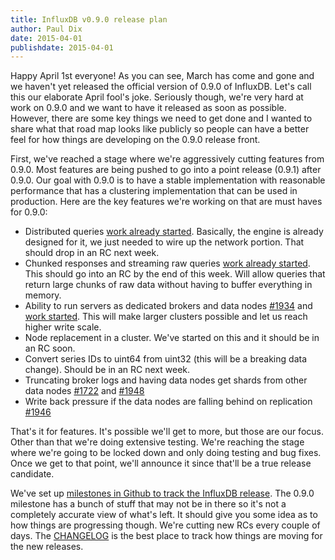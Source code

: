 ```yaml
---
title: InfluxDB v0.9.0 release plan
author: Paul Dix
date: 2015-04-01
publishdate: 2015-04-01
---
```


Happy April 1st everyone! As you can see, March has come and gone and we haven't yet released the official version of 0.9.0 of InfluxDB. Let's call this our elaborate April fool's joke. Seriously though, we're very hard at work on 0.9.0 and we want to have it released as soon as possible. However, there are some key things we need to get done and I wanted to share what that road map looks like publicly so people can have a better feel for how things are developing on the 0.9.0 release front.

First, we've reached a stage where we're aggressively cutting features from 0.9.0. Most features are being pushed to go into a point release (0.9.1) after 0.9.0. Our goal with 0.9.0 is to have a stable implementation with reasonable performance that has a clustering implementation that can be used in production. Here are the key features we're working on that are must haves for 0.9.0:

* Distributed queries [work already started](https://github.com/influxdb/influxdb/pull/2116). Basically, the engine is already designed for it, we just needed to wire up the network portion. That should drop in an RC next week.
* Chunked responses and streaming raw queries [work already started](https://github.com/influxdb/influxdb/pull/2107). This should go into an RC by the end of this week. Will allow queries that return large chunks of raw data without having to buffer everything in memory.
* Ability to run servers as dedicated brokers and data nodes [#1934](https://github.com/influxdb/influxdb/issues/1934#issuecomment-88547824) and [work started](https://github.com/influxdb/influxdb/pull/2128). This will make larger clusters possible and let us reach higher write scale.
* Node replacement in a cluster. We've started on this and it should be in an RC soon.
* Convert series IDs to uint64 from uint32 (this will be a breaking data change). Should be in an RC next week.
* Truncating broker logs and having data nodes get shards from other data nodes [#1722](https://github.com/influxdb/influxdb/issues/1722) and [#1948](https://github.com/influxdb/influxdb/issues/1948)
* Write back pressure if the data nodes are falling behind on replication [#1946](https://github.com/influxdb/influxdb/issues/1946)

That's it for features. It's possible we'll get to more, but those are our focus. Other than that we're doing extensive testing. We're reaching the stage where we're going to be locked down and only doing testing and bug fixes. Once we get to that point, we'll announce it since that'll be a true release candidate.

We've set up [milestones in Github to track the InfluxDB release](https://github.com/influxdb/influxdb/milestones). The 0.9.0 milestone has a bunch of stuff that may not be in there so it's not a completely accurate view of what's left. It should give you some idea as to how things are progressing though. We're cutting new RCs every couple of days. The [CHANGELOG](https://github.com/influxdb/influxdb/blob/master/CHANGELOG.md) is the best place to track how things are moving for the new releases.